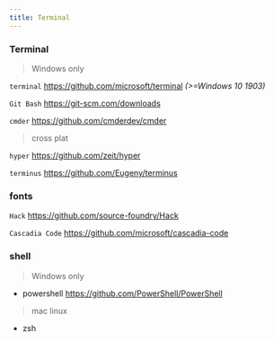 ```yaml
---
title: Terminal
---
```


### Terminal

> Windows only

`terminal` https://github.com/microsoft/terminal _(>=Windows 10 1903)_

`Git Bash` https://git-scm.com/downloads

`cmder` https://github.com/cmderdev/cmder

> cross plat

`hyper` https://github.com/zeit/hyper

`terminus` https://github.com/Eugeny/terminus

### fonts

`Hack` https://github.com/source-foundry/Hack

`Cascadia Code` https://github.com/microsoft/cascadia-code

### shell

> Windows only

- powershell https://github.com/PowerShell/PowerShell

> mac linux

- zsh
